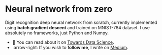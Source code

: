 # Neural network from zero

Digit recognition deep neural network from scratch, currently implemented using **batch gradient descent** and trained on MNIST-784 dataset. I use absolutely no frameworks, just Python and Numpy. 

- :eyes: You can read about it on [Towards Data Science](https://medium.com/p/8f03c5c50adc).
- :arrow-right: If you wish to **follow me**, I write on [Medium](https://sassoli.medium.com).
